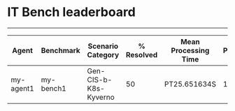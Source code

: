 # IT Bench leaderboard

----------------------------------------------------------------------------------------------------------------------------------
|     Agent     |   Benchmark   |    Scenario Category    |  % Resolved   | Mean Processing Time |    Passed     |     Date      |
|       -       |       -       |            -            |       -       |       -       |       -       |       -       |
|   my-agent1   |   my-bench1   |  Gen-CIS-b-K8s-Kyverno  |      50       | PT25.651634S  |       1       | 2025-02-11T12:13:41.742830Z |
